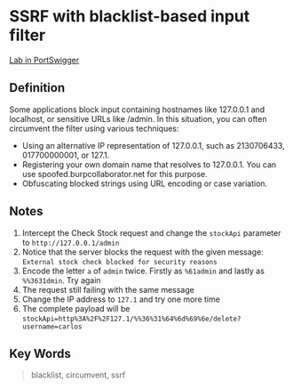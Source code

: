 # SSRF with blacklist-based input filter

[Lab in PortSwigger](https://portswigger.net/web-security/ssrf/lab-ssrf-with-blacklist-filter)

## Definition
 Some applications block input containing hostnames like 127.0.0.1 and localhost, or sensitive URLs like /admin. In this situation, you can often circumvent the filter using various techniques:

- Using an alternative IP representation of 127.0.0.1, such as 2130706433, 017700000001, or 127.1.
- Registering your own domain name that resolves to 127.0.0.1. You can use spoofed.burpcollaborator.net for this purpose.
- Obfuscating blocked strings using URL encoding or case variation.

## Notes
1. Intercept the Check Stock request and change the `stockApi` parameter to `http://127.0.0.1/admin`
2. Notice that the server blocks the request with the given message: `External stock check blocked for security reasons`
3. Encode the letter `a` of `admin` twice. Firstly as `%61admin` and lastly as `%%3631dmin`. Try again
4. The request still failing with the same message
5. Change the IP address to `127.1` and try one more time
6. The complete payload will be `stockApi=http%3A%2F%2F127.1/%%36%31%64%6d%69%6e/delete?username=carlos`

## Key Words
> blacklist, circumvent, ssrf